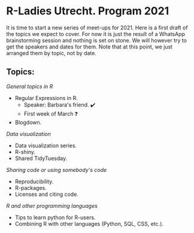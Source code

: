 # R-Ladies Utrecht. Program 2021

It is time to start a new series of meet-ups for 2021. Here is a first draft of the topics we expect to cover. For now it is just the result of a WhatsApp brainstorming session and nothing is set on stone. We will however try to get the speakers and dates for them. Note that at this point, we just arranged them by topic, not by date.  

## Topics:

*General topics in R*  

- Regular Expressions in R.  
    + Speaker: Barbara's friend.  :heavy_check_mark:
    + First week of March :question:
- Blogdown. 

*Data visualization*  

- Data visualization series. 
- R-shiny.  
- Shared TidyTuesday.  

*Sharing code or using somebody's code*  

- Reproducibility.  
- R-packages.  
- Licenses and citing code.  

*R and other programming languages*  

- Tips to learn python for R-users.  
- Combining R with other languages (Python, SQL, CSS, etc.).  
